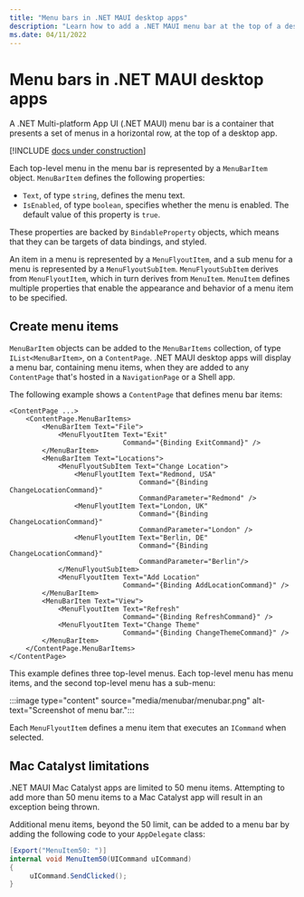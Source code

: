 ```yaml
---
title: "Menu bars in .NET MAUI desktop apps"
description: "Learn how to add a .NET MAUI menu bar at the top of a desktop app."
ms.date: 04/11/2022
---
```


# Menu bars in .NET MAUI desktop apps

A .NET Multi-platform App UI (.NET MAUI) menu bar is a container that presents a set of menus in a horizontal row, at the top of a desktop app.

[!INCLUDE [docs under construction](~/includes/preview-note.md)]

Each top-level menu in the menu bar is represented by a `MenuBarItem` object. `MenuBarItem` defines the following properties:

- `Text`, of type `string`, defines the menu text.
- `IsEnabled`, of type `boolean`, specifies whether the menu is enabled. The default value of this property is `true`.

These properties are backed by `BindableProperty` objects, which means that they can be targets of data bindings, and styled.

An item in a menu is represented by a `MenuFlyoutItem`, and a sub menu for a menu is represented by a `MenuFlyoutSubItem`. `MenuFlyoutSubItem` derives from `MenuFlyoutItem`, which in turn derives from `MenuItem`. `MenuItem` defines multiple properties that enable the appearance and behavior of a menu item to be specified. <!-- For more information, see [Menu items](). -->

## Create menu items

`MenuBarItem` objects can be added to the `MenuBarItems` collection, of type `IList<MenuBarItem>`, on a `ContentPage`. .NET MAUI desktop apps will display a menu bar, containing menu items, when they are added to any `ContentPage` that's hosted in a `NavigationPage` or a Shell app.

The following example shows a `ContentPage` that defines menu bar items:

```xaml
<ContentPage ...>
    <ContentPage.MenuBarItems>
        <MenuBarItem Text="File">
            <MenuFlyoutItem Text="Exit"
                            Command="{Binding ExitCommand}" />
        </MenuBarItem>
        <MenuBarItem Text="Locations">
            <MenuFlyoutSubItem Text="Change Location">
                <MenuFlyoutItem Text="Redmond, USA"
                                Command="{Binding ChangeLocationCommand}"
                                CommandParameter="Redmond" />
                <MenuFlyoutItem Text="London, UK"
                                Command="{Binding ChangeLocationCommand}"
                                CommandParameter="London" />
                <MenuFlyoutItem Text="Berlin, DE"
                                Command="{Binding ChangeLocationCommand}"
                                CommandParameter="Berlin"/>
            </MenuFlyoutSubItem>
            <MenuFlyoutItem Text="Add Location"
                            Command="{Binding AddLocationCommand}" />
        </MenuBarItem>
        <MenuBarItem Text="View">
            <MenuFlyoutItem Text="Refresh"
                            Command="{Binding RefreshCommand}" />
            <MenuFlyoutItem Text="Change Theme"
                            Command="{Binding ChangeThemeCommand}" />
        </MenuBarItem>
    </ContentPage.MenuBarItems>
</ContentPage>
```

This example defines three top-level menus. Each top-level menu has menu items, and the second top-level menu has a sub-menu:

:::image type="content" source="media/menubar/menubar.png" alt-text="Screenshot of menu bar.":::

Each `MenuFlyoutItem` defines a menu item that executes an `ICommand` when selected.

## Mac Catalyst limitations

.NET MAUI Mac Catalyst apps are limited to 50 menu items. Attempting to add more than 50 menu items to a Mac Catalyst app will result in an exception being thrown.

Additional menu items, beyond the 50 limit, can be added to a menu bar by adding the following code to your `AppDelegate` class:

```csharp
[Export("MenuItem50: ")]
internal void MenuItem50(UICommand uICommand)
{
	 uICommand.SendClicked();
}
```
